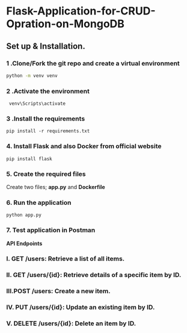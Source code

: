 # Flask-Application-for-CRUD-Opration-on-MongoDB

## Set up & Installation.

### 1 .Clone/Fork the git repo and create a virtual environment 
                    
```bash
python -m venv venv
```
### 2 .Activate the environment

``` venv\Scripts\activate```

### 3 .Install the requirements

```pip install -r requirements.txt```

### 4. Install Flask and also Docker from official website

```pip install flask```

### 5. Create the required files

Create two files; **app.py** and **Dockerfile**

### 6. Run the application

```python app.py```

### 7. Test application in Postman

**API Endpoints**
### I.  **GET /users:** Retrieve a list of all items.
### II. **GET /users/{id}:** Retrieve details of a specific item by ID.
### III.**POST /users:** Create a new item.
### IV. **PUT /users/{id}:** Update an existing item by ID.
### V.  **DELETE /users/{id}:** Delete an item by ID.